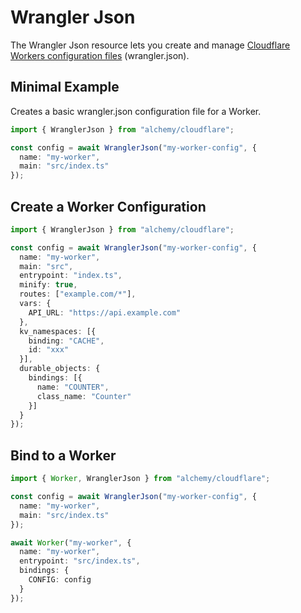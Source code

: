 # Wrangler Json

The Wrangler Json resource lets you create and manage [Cloudflare Workers configuration files](https://developers.cloudflare.com/workers/wrangler/configuration/) (wrangler.json).

## Minimal Example

Creates a basic wrangler.json configuration file for a Worker.

```ts
import { WranglerJson } from "alchemy/cloudflare";

const config = await WranglerJson("my-worker-config", {
  name: "my-worker",
  main: "src/index.ts"
});
```

## Create a Worker Configuration

```ts
import { WranglerJson } from "alchemy/cloudflare";

const config = await WranglerJson("my-worker-config", {
  name: "my-worker",
  main: "src",
  entrypoint: "index.ts",
  minify: true,
  routes: ["example.com/*"],
  vars: {
    API_URL: "https://api.example.com"
  },
  kv_namespaces: [{
    binding: "CACHE",
    id: "xxx"
  }],
  durable_objects: {
    bindings: [{
      name: "COUNTER",
      class_name: "Counter"
    }]
  }
});
```

## Bind to a Worker

```ts
import { Worker, WranglerJson } from "alchemy/cloudflare";

const config = await WranglerJson("my-worker-config", {
  name: "my-worker",
  main: "src/index.ts"
});

await Worker("my-worker", {
  name: "my-worker",
  entrypoint: "src/index.ts",
  bindings: {
    CONFIG: config
  }
});
```